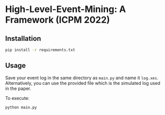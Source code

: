 # High-Level-Event-Mining: A Framework (ICPM 2022)

## Installation

```bash
pip install -r requirements.txt
```

## Usage

Save your event log in the same directory as `main.py` and name it `log.xes`. 
Alternatively, you can use the provided file which is the simulated log used in the paper.

To execute:
```bash
python main.py 
```
